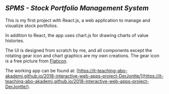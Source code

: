 ## *SPMS - Stock Portfolio Management System*

This is my first project with React.js, a web application to manage and visualize stock portfolios.

In addition to React, the app uses chart.js for drawing charts of value histories.

The UI is designed from scratch by me, and all components except the rotating gear icon and chart graphics are my own creations. 
The gear icon is a free picture from [Flaticon](https://www.flaticon.com/).

The working app can be found at: [https://it-teaching-abo-akademi.github.io/2018-interactive-web-apps-project-DerJontte/](https://it-teaching-abo-akademi.github.io/2018-interactive-web-apps-project-DerJontte/).

